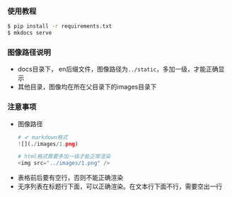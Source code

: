 ### 使用教程
```bash
$ pip install -r requirements.txt
$ mkdocs serve
```

### 图像路径说明
- docs目录下， en后缀文件，图像路径为`../static`，多加一级，才能正确显示
- 其他目录，图像均在所在父目录下的images目录下

### 注意事项
- 图像路径
    ```python
    # ✔ markdown格式
    ![](./images/1.png)

    # html格式需要多加一级才能正常渲染
    <img src="../images/1.png" />
    ```
- 表格前后要有空行，否则不能正确渲染
- 无序列表在标题行下面，可以正确渲染。在文本行下面不行，需要空出一行